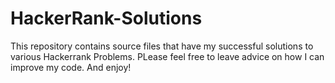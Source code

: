 # HackerRank-Solutions
This repository contains source files that have my successful solutions to various Hackerrank Problems. PLease feel free to leave advice on how I can improve my code. And enjoy!

